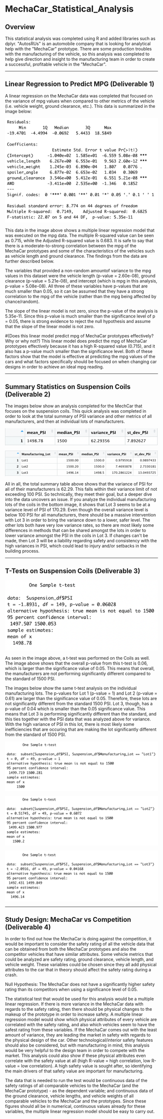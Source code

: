 # MechaCar_Statistical_Analysis

## Overview
This statistical analysis was completed using R and added libraries such as dplyr. "AutosRUs" is an automobile company that is looking for analytical help with the "MechaCar" prototype. There are some production troubles with the manufacturing of the vehicle, so this analysis was completed to help give direction and insight to the manufacturing team in order to create a successful, profitable vehicle in the "MechaCar".  
_________________________________________
## Linear Regression to Predict MPG (Deliverable 1)

A linear regression on the MechaCar data was completed that focused on the variance of mpg values when compared to other metrics of the vehicle (i.e. vehicle weight, ground clearance, etc.). This data is summarized in the image below: 

![deliverable1](images/deliverable1.png)


This data in the image above shows a multiple linear regression model that was executed on the mpg data.  The multiple R-squared value can be seen as 0.715, while the Adjusted R-squared value is 0.683.  It is safe to say that there is a moderate-to-strong correlation between the mpg of the MechaCar prototypes and some of the characteristics of the vehicles such as vehicle length and ground clearance. The findings from the data are further described below. 

The variables that provided a non-random amountof variance to the mpg values in this dataset were the vehicle length (p-value = 2.60e-08), ground clearance (p-value = 5.21e-08), and intercept (which is mpg in this analysis, p-value = 5.08e-08). All three of these variables have p-values that are much smaller than 0.05, so it can be assumed that they have a strong correlation to the mpg of the vehicle (rather than the mpg being affected by chance/random).

The slope of the linear model is not zero, since the p-value of the analysis is 5.35e-11.  Since this p-value is much smaller than the significance level of p = 0.05, there is strong evidence to reject the null hypothesis and assume that the slope of the linear model is not zero. 

#(Does this linear model predict mpg of MechaCar prototypes effectively? Why or why not?) This linear model does predict the mpg of MechaCar prototypes effectively because it has a high R-squared value (0.715), and it also has a p-value much smaller than the significance level.  Both of these factors show that the model is effective at predicting the mpg values of the cars and what factors specifically should be focused on when changing car designs in order to achieve an ideal mpg reading.  


_________________________________________
## Summary Statistics on Suspension Coils (Deliverable 2)

The images below show an analysis completed for the MechCar that focuses on the suspension coils.  This quick analysis was completed in order to look at the total summary of PSI variance and other metrics of all manufacturers, and then at individual lots of manufacturers. 

![total_summary_df](images/total_summary_df.png)

![lot_summary_df](images/lot_summary_df.png)



All in all, the total summary table above shows that the variance of PSI for all of their manufacturers is 62.29.  This falls within their variance limit of not exceeding 100 PSI.  So technically, they meet their goal, but a deeper dive into the data uncovers an issue.  If you analyze the individual manufacturing lots of the coils in the bottom image, it shows that Lot 3 seems to be at a variance level of PSI of 170.29.  Even though the overall variance level is below 100 PSI for all manufacturers, there should be a massive intervention with Lot 3 in order to bring the variance down to a lower, safer level.  The other lots both have very low variance rates, so there are most likely some differences in methods that can be shared amongst the lots in order to lower variance amongst the PSI in the coils in Lot 3. If changes can't be made, then Lot 3 will be a liability regarding safety and consistency with the high variances in PSI, which could lead to injury and/or setbacks in the building process.    


_________________________________________
## T-Tests on Suspension Coils (Deliverable 3)

![PSI_ttest](images/PSI_ttest.png)

As seen in the image above, a t-test was performed on the Coils as well.  The image above shows that the overall p-value from this t-test is 0.06, which is larger than the significance value of 0.05.  This means that overall, the manufacturers are not performing significantly different compared to the standard of 1500 PSI.  

The images below show the same t-test analysis on the individual manufacturing lots.  The p-values for Lot 1 (p-value = 1) and Lot 2 (p-value = 0.61) are larger than the significance value of 0.05.  Therefore, these lots are not significantly different from the standard 1500 PSI.  Lot 3, though, has a p-value of 0.04 which is smaller than the 0.05 significance value.  This means that Lot 3 is performing significantly different than the standard, and this ties together with the PSI data that was analyzed above for variance.  With the high variance of PSI in this lot, there is most likely some inefficiencies that are occuring that are making the lot significantly different from the standard of 1500 PSI.  


![PSI_lot1_ttest](images/PSI_lot1_ttest.png)

![PSI_lot2_ttest](images/PSI_lot2_ttest.png)

![PSI_lot3_ttest](images/PSI_lot3_ttest.png)

_________________________________________
## Study Design: MechaCar vs Competition (Deliverable 4)
  
In order to find out how the MechaCar is doing against the competition, it would be important to consider the safety rating of all the vehicle data that can be obtained from both the MechaCar prototypes and also the competitor vehicles that have similar attributes. Some vehicle metrics that could be analyzed are safety rating, ground clearance, vehicle length, and vehicle weight.  These variables could be chosen since they all add physical attributes to the car that in theory should affect the safety rating during a crash. 

Null Hypothesis: The MechaCar does not have a significantly higher safety rating than its competitors when using a significance level of 0.05.  

The statistical test that would be used for this analysis would be a multiple linear regression.  If there is more variance in the MechaCar data with regards to the safety rating, then there should be physical changes to the makeup of the prototype in order to increase safety.  A multiple linear regression model would show which physical attributes of every vehicle are correlated with the safety rating, and also which vehicles seem to have the safest rating from these variables.  If the MechaCar comes out with the least amount of variance, they are leading the market in safety with regards to the physical design of the car. Other technological/interior safety features should also be considered, but with manufacturing in mind, this analysis would be very helpful to the design team in order to compete with the market.  This analysis could also show if these physical attributes even correlate with the safety value at all (high R-value = high correlation, low R-value = low correlation). A high safety value is sought after, so identifying the main drivers of that safety value are important for manufacturing. 

The data that is needed to run the test would be continuous data of the safety ratings of all comparable vehicles to the MechaCar (and the MechaCar prototype) - as the dependent variable; and continuous data of the ground clearance, vehicle lengths, and vehicle weights of all comparable vehicles to the MechaCar and the prototypes.  Since these figures should all be in numerical, continuous values already for these variables, the multiple linear regression model should be easy to carry out.  


